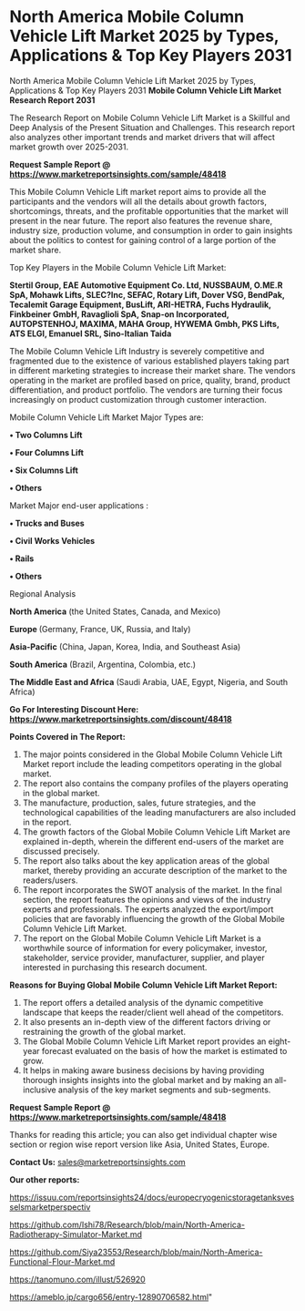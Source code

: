 # North America Mobile Column Vehicle Lift Market 2025 by Types, Applications & Top Key Players 2031
North America Mobile Column Vehicle Lift Market 2025 by Types, Applications & Top Key Players 2031
<strong>Mobile Column Vehicle Lift Market Research Report 2031</strong>

The Research Report on Mobile Column Vehicle Lift Market is a Skillful and Deep Analysis of the Present Situation and Challenges. This research report also analyzes other important trends and market drivers that will affect market growth over 2025-2031.

<strong>Request Sample Report @ <a href=https://www.marketreportsinsights.com/sample/48418>https://www.marketreportsinsights.com/sample/48418</a></strong>

This Mobile Column Vehicle Lift market report aims to provide all the participants and the vendors will all the details about growth factors, shortcomings, threats, and the profitable opportunities that the market will present in the near future. The report also features the revenue share, industry size, production volume, and consumption in order to gain insights about the politics to contest for gaining control of a large portion of the market share.

Top Key Players in the Mobile Column Vehicle Lift Market:

<strong>Stertil Group, EAE Automotive Equipment Co. Ltd, NUSSBAUM, O.ME.R SpA, Mohawk Lifts, SLEC?Inc, SEFAC, Rotary Lift, Dover VSG, BendPak, Tecalemit Garage Equipment, BusLift, ARI-HETRA, Fuchs Hydraulik, Finkbeiner GmbH, Ravaglioli SpA, Snap-on Incorporated, AUTOPSTENHOJ, MAXIMA, MAHA Group, HYWEMA Gmbh, PKS Lifts, ATS ELGI, Emanuel SRL, Sino-Italian Taida</strong>

The Mobile Column Vehicle Lift Industry is severely competitive and fragmented due to the existence of various established players taking part in different marketing strategies to increase their market share. The vendors operating in the market are profiled based on price, quality, brand, product differentiation, and product portfolio. The vendors are turning their focus increasingly on product customization through customer interaction.

Mobile Column Vehicle Lift Market Major Types are:

<strong>•  Two Columns Lift

•  Four Columns Lift

•  Six Columns Lift

•  Others</strong>

Market Major end-user applications :

<strong>•  Trucks and Buses

•  Civil Works Vehicles

•  Rails

•  Others</strong>

Regional Analysis

</u><strong><b>North America</b></strong> (the United States, Canada, and Mexico)

<strong><b>Europe </b></strong>(Germany, France, UK, Russia, and Italy)

<strong><b>Asia-Pacific</b></strong> (China, Japan, Korea, India, and Southeast Asia)

<strong><b>South America</b></strong> (Brazil, Argentina, Colombia, etc.)

<strong><b>The Middle East and Africa</b></strong> (Saudi Arabia, UAE, Egypt, Nigeria, and South Africa)

<strong>Go For Interesting Discount Here: <a href=https://www.marketreportsinsights.com/discount/48418>https://www.marketreportsinsights.com/discount/48418</a></strong>

<strong>Points Covered in The Report:</strong>
<ol>
  <li>The major points considered in the Global Mobile Column Vehicle Lift Market report include the leading competitors operating in the global market.</li>
  <li>The report also contains the company profiles of the players operating in the global market.</li>
  <li>The manufacture, production, sales, future strategies, and the technological capabilities of the leading manufacturers are also included in the report.</li>
  <li>The growth factors of the Global Mobile Column Vehicle Lift Market are explained in-depth, wherein the different end-users of the market are discussed precisely.</li>
  <li>The report also talks about the key application areas of the global market, thereby providing an accurate description of the market to the readers/users.</li>
  <li>The report incorporates the SWOT analysis of the market. In the final section, the report features the opinions and views of the industry experts and professionals. The experts analyzed the export/import policies that are favorably influencing the growth of the Global Mobile Column Vehicle Lift Market.</li>
  <li>The report on the Global Mobile Column Vehicle Lift Market is a worthwhile source of information for every policymaker, investor, stakeholder, service provider, manufacturer, supplier, and player interested in purchasing this research document.</li>
</ol>
<strong>Reasons for Buying Global Mobile Column Vehicle Lift Market Report:</strong>

<ol>
  <li>The report offers a detailed analysis of the dynamic competitive landscape that keeps the reader/client well ahead of the competitors.</li>
  <li>It also presents an in-depth view of the different factors driving or restraining the growth of the global market.</li>
  <li>The Global Mobile Column Vehicle Lift Market report provides an eight-year forecast evaluated on the basis of how the market is estimated to grow.</li>
  <li>It helps in making aware business decisions by having providing thorough insights insights into the global market and by making an all-inclusive analysis of the key market segments and sub-segments.</li>
</ol>
<strong>Request Sample Report @ <a href=https://www.marketreportsinsights.com/sample/48418>https://www.marketreportsinsights.com/sample/48418</a></strong>


Thanks for reading this article; you can also get individual chapter wise section or region wise report version like Asia, United States, Europe.

<strong>Contact Us:</strong>
sales@marketreportsinsights.com

<strong>Our other reports:</strong>

<a href=https://issuu.com/reportsinsights24/docs/europecryogenicstoragetanksvesselsmarketperspectiv>https://issuu.com/reportsinsights24/docs/europecryogenicstoragetanksvesselsmarketperspectiv</a>

<a href=https://github.com/Ishi78/Research/blob/main/North-America-Radiotherapy-Simulator-Market.md>https://github.com/Ishi78/Research/blob/main/North-America-Radiotherapy-Simulator-Market.md</a>

<a href=https://github.com/Siya23553/Research/blob/main/North-America-Functional-Flour-Market.md>https://github.com/Siya23553/Research/blob/main/North-America-Functional-Flour-Market.md</a>

<a href=https://tanomuno.com/illust/526920>https://tanomuno.com/illust/526920</a>

<a href=https://ameblo.jp/cargo656/entry-12890706582.html>https://ameblo.jp/cargo656/entry-12890706582.html</a>"
